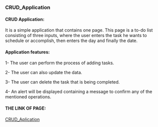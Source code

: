 ### CRUD_Application



#### CRUD Application:


It is a simple application that contains one page. This page is a to-do list consisting of three inputs, where the user enters the task he wants to schedule or accomplish, then enters the day and finally the date.

#### Application features:

1- The user can perform the process of adding tasks.


 2- The user can also update the data.


3- The user can delete the task that is being completed.


4- An alert will be displayed containing a message to confirm any of the mentioned operations.


#### THE LINK OF PAGE:
[CRUD_Aplication](https://naeemabsharat.github.io/CRUD_Application/)










